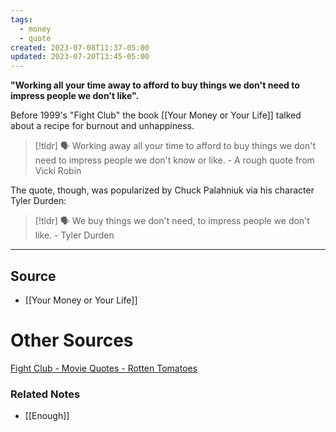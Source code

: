```yaml
---
tags:
  - money
  - quote
created: 2023-07-08T11:37-05:00
updated: 2023-07-20T13:45-05:00
---
```

**"Working all your time away to afford to buy things we don't need to impress people we don't like".**

Before 1999's "Fight Club" the book [[Your Money or Your Life]] talked about a recipe for burnout and unhappiness. 

> [!tldr] 🗣️ Working away all your time to afford to buy things we don't need to impress people we don't know or like. - A rough quote from Vicki Robin

The quote, though, was popularized by Chuck Palahniuk via his character Tyler Durden:

> [!tldr] 🗣️ We buy things we don't need, to impress people we don't like. - Tyler Durden

---

## Source
- [[Your Money or Your Life]]

# Other Sources

[Fight Club - Movie Quotes - Rotten Tomatoes](https://www.rottentomatoes.com/m/fight_club/quotes/)

### Related Notes
- [[Enough]]